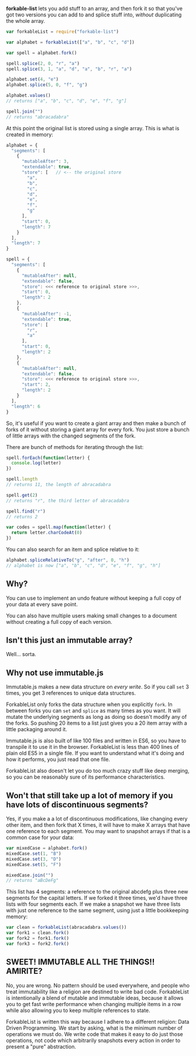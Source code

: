 **forkable-list** lets you add stuff to an array, and then fork it so that you've got two versions you can add to and splice stuff into, _without_ duplicating the whole array.

```javascript
var forkableList = require("forkable-list")

var alphabet = forkableList(["a", "b", "c", "d"])

var spell = alphabet.fork()

spell.splice(2, 0, "r", "a")
spell.splice(3, 1, "a", "d", "a", "b", "r", "a")

alphabet.set(4, "e")
alphabet.splice(5, 0, "f", "g")

alphabet.values()
// returns ["a", "b", "c", "d", "e", "f", "g"]

spell.join("")
// returns "abracadabra"
```
At this point the original list is stored using a single array. This is what is created in memory:
```javascript
alphabet = {
  "segments": [
    {
      "mutableAfter": 3,
      "extendable": true,
      "store": [   // <-- the original store
        "a",
        "b",
        "c",
        "d",
        "e",
        "f",
        "g"
      ],
      "start": 0,
      "length": 7
    }
  ],
  "length": 7
}
```
```javascript
spell = {
  "segments": [
    {
      "mutableAfter": null,
      "extendable": false,
      "store": <<< reference to original store >>>,
      "start": 0,
      "length": 2
    },
    {
      "mutableAfter": -1,
      "extendable": true,
      "store": [
        "r",
        "a"
      ],
      "start": 0,
      "length": 2
    },
    {
      "mutableAfter": null,
      "extendable": false,
      "store": <<< reference to original store >>>,
      "start": 2,
      "length": 2
    }
  ],
  "length": 6
}
```
So, it's useful if you want to create a giant array and then make a bunch of forks of it without storing a giant array for every fork. You just store a bunch of little arrays with the changed segments of the fork.

There are bunch of methods for iterating through the list:

```javascript
spell.forEach(function(letter) {
  console.log(letter)
})

spell.length
// returns 11, the length of abracadabra

spell.get(2)
// returns "r", the third letter of abracadabra

spell.find("r")
// returns 2

var codes = spell.map(function(letter) {
  return letter.charCodeAt(0)
})
```

You can also search for an item and splice relative to it:

```javascript
alphabet.spliceRelativeTo("g", "after", 0, "h")
// alphabet is now ["a", "b", "c", "d", "e", "f", "g", "h"]
```

## Why?

You can use to implement an undo feature without keeping a full copy of your data at every save point.

You can also have multiple users making small changes to a document without creating a full copy of each version.

## Isn't this just an immutable array?

Well... sorta.

## Why not use immutable.js

Immutable.js makes a new data structure on *every write*. So if you call `set` 3 times, you get 3 references to unique data structures.

ForkableList only forks the data structure when you explicitly `fork`. In between forks you can `set` and `splice` as many times as you want. It will mutate the underlying segments as long as doing so doesn't modify any of the forks. So pushing 20 items to a list just gives you a 20 item array with a little packaging around it.

Immutable.js is also built of like 100 files and written in ES6, so you have to transpile it to use it in the browser. ForkableList is less than 400 lines of plain old ES5 in a single file. If you want to understand what it's doing and how it performs, you just read that one file.

ForkableList also doesn't let you do too much crazy stuff like deep merging, so you can be reasonably sure of its performance characteristics.

## Won't that still take up a lot of memory if you have lots of discontinuous segments?

Yes, if you make a a lot of discontinuous modifications, like changing every other item, and then fork that X times, it will have to make X arrays that have one reference to each segment. You may want to snapshot arrays if that is a common case for your data:

```javascript
var mixedCase = alphabet.fork()
mixedCase.set(1, "B")
mixedCase.set(3, "D")
mixedCase.set(5, "F")

mixedCase.join("")
// returns "aBcDeFg"
```
This list has 4 segments: a reference to the original abcdefg plus three new segments for the capital letters. If we forked it three times, we'd have three lists with four segments each. If we make a snapshot we have three lists with just one reference to the same segment, using just a little bookkeeping memory:

```javascript
var clean = forkableList(abracadabra.values())
var fork1 = clean.fork()
var fork2 = fork1.fork()
var fork3 = fork2.fork()
```

## SWEET! IMMUTABLE ALL THE THINGS!! AMIRITE?

No, you are wrong. No pattern should be used everywhere, and people who treat immutability like a religion are destined to write bad code. ForkableList is intentionally a blend of mutable and immutable ideas, because it allows you to get fast write performance when changing multiple items in a row while also allowing you to keep multiple references to state.

ForkableList is written this way because I adhere to a different religion: Data Driven Programming. We start by asking, what is the minimum number of operations we must do. We write code that makes it easy to do just those operations, not code which arbitrarily snapshots every action in order to present a "pure" abstraction.
